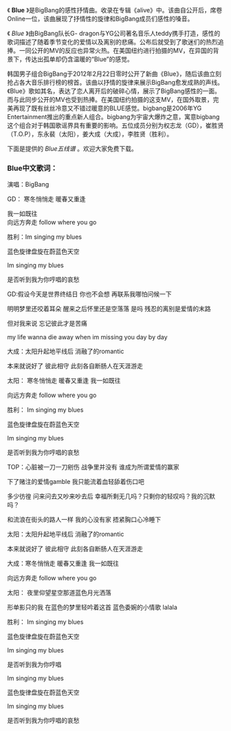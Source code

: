 

《 **Blue**
》是BigBang的感性抒情曲。收录在专辑《alive》中。该曲自公开后，席卷Online一位，该曲展现了抒情性的旋律和BigBang成员们感性的嗓音。

《 _Blue_ 》由BigBang队长G-
dragon与YG公司著名音乐人teddy携手打造，感性的歌词描述了随着季节变化的爱情以及离别的悲痛。公布后就受到了歌迷们的热烈追捧。一同公开的MV的反应也异常火热。在美国纽约进行拍摄的MV，在异国的背景下，传达出孤单却仍含温暖的“Blue”的感觉。

韩国男子组合BigBang于2012年2月22日零时公开了新曲《Blue》，随后该曲立刻抢占各大音乐排行榜的榜首。该曲以抒情的旋律来展示BigBang愈发成熟的声线。《Blue》歌如其名，表达了恋人离开后的破碎心情，展示了BigBang感性的一面。而与此同步公开的MV也受到热捧。在美国纽约拍摄的这支MV，在国外取景，完美再现了既有丝丝冷意又不错过暖意的BLUE感觉。bigbang是2006年YG
Entertainment推出的重点新人组合。bigbang为宇宙大爆炸之意，寓意bigbang这个组合对于韩国歌谣界具有重要的影响。五位成员分别为权志龙（GD），崔胜贤（T.O.P），东永裴（太阳），姜大成（大成），李胜贤（胜利）。

下面是提供的 _Blue五线谱_ 。欢迎大家免费下载。

### Blue中文歌词：

演唱：BigBang

GD： 寒冬悄悄走 暖春又重逢

我一如既往  
向远方奔走 follow where you go

胜利：Im singing my blues

蓝色旋律盘旋在蔚蓝色天空

Im singing my blues

是否听到我为你哼唱的哀愁

GD:假设今天是世界终结日 你也不会想 再联系我哪怕问候一下

明明梦里还咬着耳朵 醒来之后怀里还是空落落 是吗 残忍的离别是爱情的末路

但对我来说 忘记彼此才是苦痛

my life wanna die away when im missing you day by day

大成：太阳升起地平线后 消融了的romantic

本来就说好了 彼此相守 此刻各自断肠人在天涯游走

太阳： 寒冬悄悄走 暖春又重逢 我一如既往

向远方奔走 follow where you go

胜利： Im singing my blues

蓝色旋律盘旋在蔚蓝色天空

Im singing my blues

是否听到我为你哼唱的哀愁

TOP：心脏被一刀一刀剜伤 战争里并没有 谁成为所谓爱情的赢家

下了赌注的爱情gamble 我只能流着血轻舔着伤口吧

多少彷徨 问来问去又吵来吵去后 幸福所剩无几吗？只剩你的轻叹吗？我的沉默吗？

和流浪在街头的路人一样 我的心没有家 捂紧胸口心冷睡下

太阳：太阳升起地平线后 消融了的romantic

本来就说好了 彼此相守 此刻各自断肠人在天涯游走

大成：寒冬悄悄走 暖春又重逢 我一如既往

向远方奔走 follow where you go

太阳： 夜里仰望星空那道蓝色月光洒落

形单影只的我 在蓝色的梦里轻吟着这首 蓝色委婉的小情歌 lalala

胜利： Im singing my blues

蓝色旋律盘旋在蔚蓝色天空

Im singing my blues

是否听到我为你哼唱

Im singing my blues

蓝色旋律盘旋在蔚蓝色天空

Im singing my blues

是否听到我为你哼唱的哀愁

